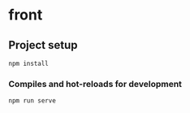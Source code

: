 # front

## Project setup
```
npm install
```

### Compiles and hot-reloads for development
```
npm run serve
```
